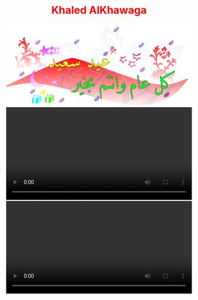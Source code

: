 <html>
  <center>
  <head>
    <h1 style="color:red;">Khaled AlKhawaga</h1>  
  </head>
    <script>
function myFunction() {
  document.getElementById("videoPlayer").innerHTML = "Paragraph changed.";
}
</script>
    <link rel="stylesheet" href="main.css">
    <style>
          video {
                   width: 100%;
                   height: auto;
                }
    </style>
  <body background="happy.jpg" id="html">
  <img src="happy1.webp">
  <video autoplay playsinline loop controls="controls" id="videoPlayer">
  <source src="Boha.mp4" type="video/mp4"><source></video>
  <video controls autoplay>
  <source src="happyeid.mp4" type="video/mp4"><source></video>
  <script>alert("🎈عيد اضحي سعيد😍علي الامة الاسلامية😍جميعا يارب🎈")</script>
</body>


